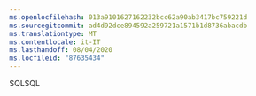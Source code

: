 ```yaml
---
ms.openlocfilehash: 013a9101627162232bcc62a90ab3417bc759221d
ms.sourcegitcommit: ad4d92dce894592a259721a1571b1d8736abacdb
ms.translationtype: MT
ms.contentlocale: it-IT
ms.lasthandoff: 08/04/2020
ms.locfileid: "87635434"
---
```

 <span data-ttu-id="4b772-101">SQL</span><span class="sxs-lookup"><span data-stu-id="4b772-101">SQL</span></span> 